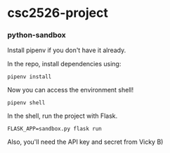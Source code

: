 # csc2526-project

### python-sandbox

Install pipenv if you don't have it already.

In the repo, install dependencies using:

```
pipenv install
```

Now you can access the environment shell!

```
pipenv shell
```

In the shell, run the project with Flask.

```
FLASK_APP=sandbox.py flask run
```

Also, you'll need the API key and secret from Vicky B)
